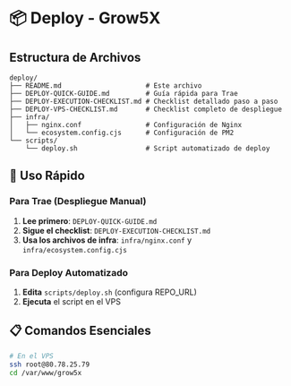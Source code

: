 # 📦 Deploy - Grow5X

## Estructura de Archivos

```
deploy/
├── README.md                     # Este archivo
├── DEPLOY-QUICK-GUIDE.md         # Guía rápida para Trae
├── DEPLOY-EXECUTION-CHECKLIST.md # Checklist detallado paso a paso
├── DEPLOY-VPS-CHECKLIST.md       # Checklist completo de despliegue
├── infra/
│   ├── nginx.conf                # Configuración de Nginx
│   └── ecosystem.config.cjs      # Configuración de PM2
└── scripts/
    └── deploy.sh                 # Script automatizado de deploy
```

## 🚀 Uso Rápido

### Para Trae (Despliegue Manual)
1. **Lee primero**: `DEPLOY-QUICK-GUIDE.md`
2. **Sigue el checklist**: `DEPLOY-EXECUTION-CHECKLIST.md`
3. **Usa los archivos de infra**: `infra/nginx.conf` y `infra/ecosystem.config.cjs`

### Para Deploy Automatizado
1. **Edita** `scripts/deploy.sh` (configura REPO_URL)
2. **Ejecuta** el script en el VPS

## 📋 Comandos Esenciales

```bash
# En el VPS
ssh root@80.78.25.79
cd /var/www/grow5x

# Opción 1: Manual (recomendado para primera vez)
# Seguir DEPLOY-QUICK-GUIDE.md

# Opción 2: Script automatizado
chmod +x scripts/deploy.sh
./scripts/deploy.sh --full
```

## 🔧 Archivos de Configuración

- **nginx.conf**: Proxy reverso, SSL, compresión, cache
- **ecosystem.config.cjs**: PM2 para el backend Node.js
- **deploy.sh**: Automatización completa del despliegue

## 📞 Soporte

Si tienes problemas:
1. Revisa los logs: `pm2 logs grow5x-api`
2. Verifica Nginx: `nginx -t`
3. Consulta los checklists detallados

---
**¡Todo listo para producción! 🎉**